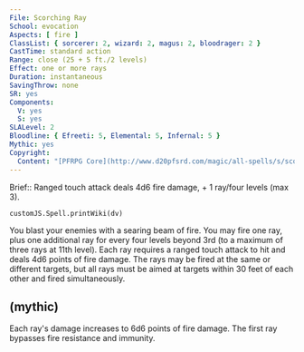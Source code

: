 ```yaml
---
File: Scorching Ray
School: evocation
Aspects: [ fire ]
ClassList: { sorcerer: 2, wizard: 2, magus: 2, bloodrager: 2 }
CastTime: standard action
Range: close (25 + 5 ft./2 levels)
Effect: one or more rays
Duration: instantaneous
SavingThrow: none
SR: yes
Components:
  V: yes
  S: yes
SLALevel: 2
Bloodline: { Efreeti: 5, Elemental: 5, Infernal: 5 }
Mythic: yes
Copyright:
  Content: "[PFRPG Core](http://www.d20pfsrd.com/magic/all-spells/s/scorching-ray)"
---
```

Brief:: Ranged touch attack deals 4d6 fire damage, + 1 ray/four levels (max 3).

```dataviewjs
customJS.Spell.printWiki(dv)
```

You blast your enemies with a searing beam of fire. You may fire one ray, plus one additional ray for every four levels beyond 3rd (to a maximum of three rays at 11th level). Each ray requires a ranged touch attack to hit and deals 4d6 points of fire damage. The rays may be fired at the same or different targets, but all rays must be aimed at targets within 30 feet of each other and fired simultaneously.


## (mythic)

Each ray's damage increases to 6d6 points of fire damage. The first ray bypasses fire resistance and immunity.
